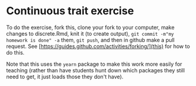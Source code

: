 # Continuous trait exercise

To do the exercise, fork this, clone your fork to your computer, make changes to discrete.Rmd, knit it (to create output), `git commit -m"my homework is done" -a` them, `git push`, and then in github make a pull request. See [https://guides.github.com/activities/forking/](this) for how to do this.

Note that this uses the `yearn` package to make this work more easily for teaching (rather than have students hunt down which packages they still need to get, it just loads those they don't have).
